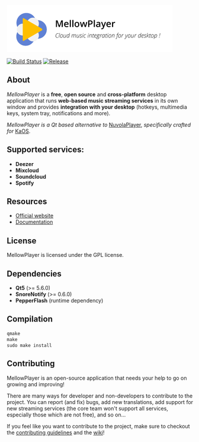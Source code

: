 ![MellowPlayer banner](docs/_static/banner.png)

[![Build Status](https://semaphoreci.com/api/v1/projects/8f479e85-a11e-4a76-8124-954ba3876dd7/633096/shields_badge.svg)](https://semaphoreci.com/colinduquesnoy/mellowplayer)
[![Release](https://img.shields.io/github/release/ColinDuquesnoy/MellowPlayer.svg)](https://github.com/ColinDuquesnoy/MellowPlayer/releases)

## About

*MellowPlayer* is a **free**, **open source** and **cross-platform** desktop application
that runs **web-based music streaming services** in its own window and
provides **integration with your desktop** (hotkeys, multimedia keys, system tray,
notifications and more).

*MellowPlayer is a Qt based alternative to* [NuvolaPlayer](https://tiliado.eu/nuvolaplayer/),
*specifically crafted for* [KaOS](http://kaosx.us/).

## Supported services:

- **Deezer**
- **Mixcloud**
- **Soundcloud**
- **Spotify**


## Resources

- [Official website](http://colinduquesnoy.github.io/MellowPlayer/)
- [Documentation](http://mellowplayer.readthedocs.org/en/webengine/)

## License

MellowPlayer is licensed under the GPL license.

## Dependencies

- **Qt5** (>= 5.6.0)
- **SnoreNotify** (>= 0.6.0)
- **PepperFlash** (runtime dependency)


## Compilation

```
qmake
make
sudo make install
```

## Contributing

MellowPlayer is an open-source application that needs your help to go on growing and improving!

There are many ways for developer and non-developers to contribute to the project. You can report (and fix) bugs, add new translations, add support for new streaming services (the core team won't support all services, especially those which are not free), and so on...

If you feel like you want to contribute to the project, make sure to checkout the [contributing guidelines](https://github.com/ColinDuquesnoy/MellowPlayer/blob/master/CONTRIBUTING.md) and the [wiki](https://github.com/ColinDuquesnoy/MellowPlayer/wiki)!
